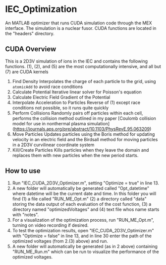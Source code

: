 # IEC_Optimization
An MATLAB optimizer that runs CUDA simulation code through the MEX interface.  The simulation is a nuclear fusor.
CUDA functions are located in the "headers" directory.

## CUDA Overview
This is a 2D3V simulation of ions in the IEC and contains the following functions.  (1), (2), and (5) are the most computationally intensive, and all but (7) are CUDA kernels

1. Find Density
Interpolates the charge of each particle to the grid, using `atomicAdd` to avoid race conditions
2. Calculate Potential
Iterative linear solver for Poisson's equation
3. Calculate Electric Field
Gradient of the Potential
4. Interpolate Acceleration to Particles
Reverse of (1) except race conditions not possible, so it runs quite quickly
5. Perform Collisions
Randomly pairs off particles within each cell, performs the collision method outlined in my paper [Coulomb collision model for use in nonthermal plasma simulation] (https://journals.aps.org/pre/abstract/10.1103/PhysRevE.95.063209)
6. Move Particles
Updates particles using the Boris method for updating velocity in an electric field and the Birdsall method for moving particles in a 2D3V curvilinear coordinate system
7. Kill/Create Particles
Kills particles when they leave the domain and replaces them with new particles when the new period starts.

## How to use
1. Run "IEC_CUDA_2D3V_Optimizer.m", setting "Optimize = true" in line 13.
2. A new folder will automatically be generated called "Opt_datetime" where datetime will be the current date and time.  In this folder you will find (1) a file called "RUN_ME_Opt.m" (2) a directory called "data" storing the data output of each evaluation of the cost function, (3) a directory named "optimizedVoltages" and (4) text file whos name starts with "notes".
3. For a visualization of the optimization process, run "RUN_ME_Opt.m", turning on video recording if desired.
4. To test the optimization results, open "IEC_CUDA_2D3V_Optimizer.m" with "Optimize = false" in line 13, and in line 30 enter the path of the optimized voltages (from 2.(3) above) and run.
5. A new folder will automatically be generated (as in 2 above) containing "RUN_ME_Run.m" which can be run to visualize the performance of the optimized voltages.
